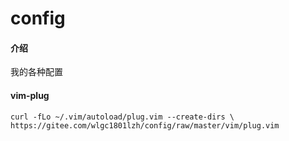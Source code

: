 # config

#### 介绍
我的各种配置

#### vim-plug
```
curl -fLo ~/.vim/autoload/plug.vim --create-dirs \
https://gitee.com/wlgc1801lzh/config/raw/master/vim/plug.vim
```